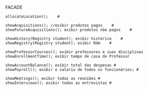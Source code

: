 FACADE

    allocateLocation();    #

    showAcquisitions(); //exibir produtos pagos    #
    showFutureAcquisitions(); exibir produtos não pagos    #

    showHistory(Registry student); exibir histórico    #
    showRegistry(Registry student); exibir Rdm    #

    showProfessorCourses(); exibir professores e suas disciplinas
    showEnrollmentTime(); exibir tempo de casa do Professor

    showAccountBalance(); exibir total das despesas #
    showPayroll(); exibir o salario de todos os funcionários; #

    showMeetings(); exibir todas as reuniões #
    showInterviews(); exibir todas as entrevistas #
